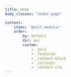```yaml
---
title: Home
body_classes: "index-page"

content:
    items: '@self.modular'
    order:
        by: default
        dir: asc
        custom:
            - _hero
            - _featured
            - _content-block
            - _callouts
            - _contact-cta
---
```



